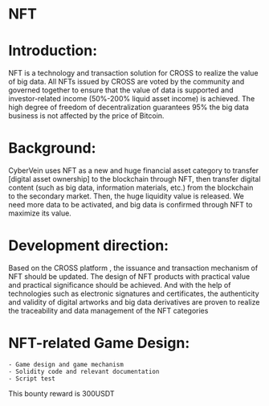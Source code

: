 # NFT


# Introduction:

NFT is a technology and transaction solution for CROSS to realize the value of big data. All NFTs issued by CROSS are voted by the community and governed together to ensure that the value of data is supported and investor-related income (50%-200% liquid asset income) is achieved. The high degree of freedom of decentralization guarantees 95% the big data business is not affected by the price of Bitcoin.


# Background:

CyberVein uses NFT as a new and huge financial asset category to transfer [digital asset ownership] to the blockchain through NFT, then transfer digital content (such as big data, information materials, etc.) from the blockchain to the secondary market. Then, the huge liquidity value is released. We need more data to be activated, and big data is confirmed through NFT to maximize its value.



# Development direction:
Based on the CROSS platform , the issuance and transaction mechanism of NFT  should be updated. The design of NFT products with practical value and practical significance should be achieved. And with the help of technologies such as electronic signatures and certificates, the authenticity and validity of digital artworks and big data derivatives are proven to realize the traceability and data management of the NFT categories


# NFT-related Game Design:

```
- Game design and game mechanism
- Solidity code and relevant documentation
- Script test
```
This bounty reward is 300USDT
